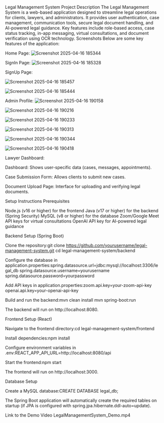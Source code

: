Legal Management System
Project Description
The Legal Management System is a web-based application designed to streamline legal operations for clients, lawyers, and administrators. It provides user authentication, case management, communication tools, secure legal document handling, and AI-powered legal guidance. Key features include role-based access, case status tracking, in-app messaging, virtual consultations, and document verification using OCR technology.
Screenshots
Below are some key features of the application:

Home Page: 
![Screenshot 2025-04-16 185344](https://github.com/user-attachments/assets/6e2bde9a-ef94-4de5-a4f5-5ec5eb6be2c6)


SignIn Page:
![Screenshot 2025-04-16 185328](https://github.com/user-attachments/assets/4b9ce1fc-39d0-4813-abfb-1cb862738818)

SignUp Page:

![Screenshot 2025-04-16 185457](https://github.com/user-attachments/assets/128c81eb-e7e7-4c1b-aa42-6ec79739603a)

![Screenshot 2025-04-16 185444](https://github.com/user-attachments/assets/ee1a56d0-3076-402c-9dfa-695d7dad07ab)

Admin Profile:
![Screenshot 2025-04-16 190158](https://github.com/user-attachments/assets/7dce374e-44de-4c69-b1cd-45716f8b7b8d)

![Screenshot 2025-04-16 190216](https://github.com/user-attachments/assets/72320df9-6227-4488-9478-088d1a4e4f4f)

![Screenshot 2025-04-16 190233](https://github.com/user-attachments/assets/7fd3eb3f-9f73-4e34-975a-d84e1b06b98a)

![Screenshot 2025-04-16 190313](https://github.com/user-attachments/assets/e8846ff9-1d5e-490c-996c-ec8bc62f5ac9)

![Screenshot 2025-04-16 190344](https://github.com/user-attachments/assets/5406147f-2772-41c1-b9f3-59958dc1d170)

![Screenshot 2025-04-16 190418](https://github.com/user-attachments/assets/32a4ac2d-26fe-494a-bc04-ebead118be4d)

Lawyer Dashboard:







Dashboard: Shows user-specific data (cases, messages, appointments).

Case Submission Form: Allows clients to submit new cases.

Document Upload Page: Interface for uploading and verifying legal documents.


Setup Instructions
Prerequisites

Node.js (v16 or higher) for the frontend
Java (v17 or higher) for the backend (Spring Security)
MySQL (v8 or higher) for the database
Zoom/Google Meet API keys for virtual consultations
OpenAI API key for AI-powered legal guidance

Backend Setup (Spring Boot)

Clone the repository:git clone https://github.com/yourusername/legal-management-system.git
cd legal-management-system/backend


Configure the database in application.properties:spring.datasource.url=jdbc:mysql://localhost:3306/legal_db
spring.datasource.username=yourusername
spring.datasource.password=yourpassword


Add API keys in application.properties:zoom.api.key=your-zoom-api-key
openai.api.key=your-openai-api-key


Build and run the backend:mvn clean install
mvn spring-boot:run

The backend will run on http://localhost:8080.

Frontend Setup (React)

Navigate to the frontend directory:cd legal-management-system/frontend


Install dependencies:npm install


Configure environment variables in .env:REACT_APP_API_URL=http://localhost:8080/api


Start the frontend:npm start

The frontend will run on http://localhost:3000.

Database Setup

Create a MySQL database:CREATE DATABASE legal_db;


The Spring Boot application will automatically create the required tables on startup (if JPA is configured with spring.jpa.hibernate.ddl-auto=update).

Link to the Demo Video
LegalManagementSystem_Demo.mp4
